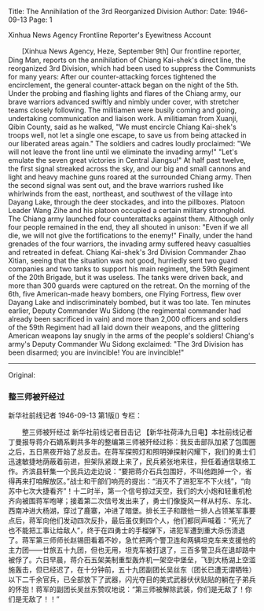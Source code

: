 Title: The Annihilation of the 3rd Reorganized Division
Author: 
Date: 1946-09-13
Page: 1

Xinhua News Agency Frontline Reporter's Eyewitness Account

　　[Xinhua News Agency, Heze, September 9th] Our frontline reporter, Ding Man, reports on the annihilation of Chiang Kai-shek's direct line, the reorganized 3rd Division, which had been used to suppress the Communists for many years: After our counter-attacking forces tightened the encirclement, the general counter-attack began on the night of the 5th. Under the probing and flashing lights and flares of the Chiang army, our brave warriors advanced swiftly and nimbly under cover, with stretcher teams closely following. The militiamen were busily coming and going, undertaking communication and liaison work. A militiaman from Xuanji, Qibin County, said as he walked, "We must encircle Chiang Kai-shek's troops well, not let a single one escape, to save us from being attacked in our liberated areas again." The soldiers and cadres loudly proclaimed: "We will not leave the front line until we eliminate the invading army!" "Let's emulate the seven great victories in Central Jiangsu!" At half past twelve, the first signal streaked across the sky, and our big and small cannons and light and heavy machine guns roared at the surrounded Chiang army. Then the second signal was sent out, and the brave warriors rushed like whirlwinds from the east, northeast, and southwest of the village into Dayang Lake, through the deer stockades, and into the pillboxes. Platoon Leader Wang Zihe and his platoon occupied a certain military stronghold. The Chiang army launched four counterattacks against them. Although only four people remained in the end, they all shouted in unison: "Even if we all die, we will not give the fortifications to the enemy!" Finally, under the hand grenades of the four warriors, the invading army suffered heavy casualties and retreated in defeat. Chiang Kai-shek's 3rd Division Commander Zhao Xitian, seeing that the situation was not good, hurriedly sent two guard companies and two tanks to support his main regiment, the 59th Regiment of the 20th Brigade, but it was useless. The tanks were driven back, and more than 300 guards were captured on the retreat. On the morning of the 6th, five American-made heavy bombers, one Flying Fortress, flew over Dayang Lake and indiscriminately bombed, but it was too late. Ten minutes earlier, Deputy Commander Wu Sidong (the regimental commander had already been sacrificed in vain) and more than 2,000 officers and soldiers of the 59th Regiment had all laid down their weapons, and the glittering American weapons lay snugly in the arms of the people's soldiers! Chiang's army's Deputy Commander Wu Sidong exclaimed: "The 3rd Division has been disarmed; you are invincible! You are invincible!"



<hr /> 

Original: 


### 整三师被歼经过
新华社前线记者
1946-09-13
第1版()
专栏：

　　整三师被歼经过
    新华社前线记者目击记
    【新华社荷泽九日电】本社前线记者丁曼报导蒋介石嫡系剿共多年的整编第三师被歼经过称：我反击部队加紧了包围圈之后，五日黑夜开始了总反击。在蒋军探照灯和照明弹探射闪耀下，我们的勇士们迅速敏捷地荫蔽着前进，担架队紧跟上来了，民兵紧张地来往，担任着通信联络工作。齐滨县轩集一个民兵边走边说：“要把蒋介石兵包围好，不叫他跑掉一个，省得再来打咱解放区。”战士和干部们响亮的提出：“消灭不了进犯军不下火线”，“向苏中七次大捷看齐”！十二时半，第一个信号掠过天空，我们的大小炮和轻重机枪齐向被围蒋军咆哮；接着第二次信号发出来了，勇士们像旋风一样从村东、东北、西南冲进大杨湖，穿过了鹿寨，冲进了暗堡。排长王子和跟他一排人占领某军事要点后，蒋军向他们发动四次反扑，最后虽仅剩四个人，他们都同声喊着：“死光了也不能把工事让给敌人”，终于在四勇士的手榴弹下，进犯军遭到重大杀伤溃退了。蒋军第三师师长赵锡田看着不妙，急忙把两个警卫连和两辆坦克车来支援他的主力团——廿旅五十九团，但也无用，坦克车被打退了，三百多警卫兵在退却路中被俘了。六日早晨，蒋介石五架美制重型轰炸机一架空中堡垒，飞到大杨湖上空滥施轰击，但已经迟了，在十分钟前，五十九团副团长吴丝东（团长已遭无谓牺牲）以下二千余官兵，已全部放下了武器，闪光夺目的美式武器伏伏贴贴的躺在子弟兵的怀抱！蒋军的副团长吴丝东赞叹地说：“第三师被解除武装，你们是无敌了！你们是无敌了！！”
